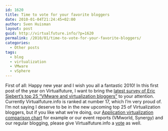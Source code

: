 ```yaml
---
id: 1620
title: Time to vote for your favorite bloggers
date: 2010-01-04T21:24:45+02:00
author: Sven Huisman
layout: post
guid: http://virtualfuture.info/?p=1620
permalink: /2010/01/time-to-vote-for-your-favorite-bloggers/
categories:
  - Other posts
tags:
  - blog
  - virtualization
  - VMware
  - vSphere
---
```

First of all: Happy new year and I wish you all a fantastic 2010! In this first post of the year on Virtualfuture, I want to bring the <a title="Favorite blogger" href="http://vsphere-land.com/news/time-to-vote-for-your-favorite-bloggers.html" target="_blank">latest survey of Eric Siebert&#8217;s top 25 &#8220;VMware and virtualization bloggers&#8221;</a> to your attention. Currently Virtualfuture.info is ranked at number 17, which I&#8217;m very proud of. I&#8217;m not saying I deserve to be in the new upcoming top 25 of Virtualization bloggers, but if you like what we&#8217;re doing, our <a title="Application virtualization comparison chart" href="https://svenhuisman.com/2009/09/application-virtualization-comparison-chart-september-2009/" target="_blank">Application virtualization comparison chart</a> for example or our event reports (VMworld, Synergy) and our regular blogging, please give Virtualfuture.info a <a title="Vote" href="http://www.surveygizmo.com/s/222837/pick-your-top-10-favorite-blogs" target="_blank">vote</a> as well.